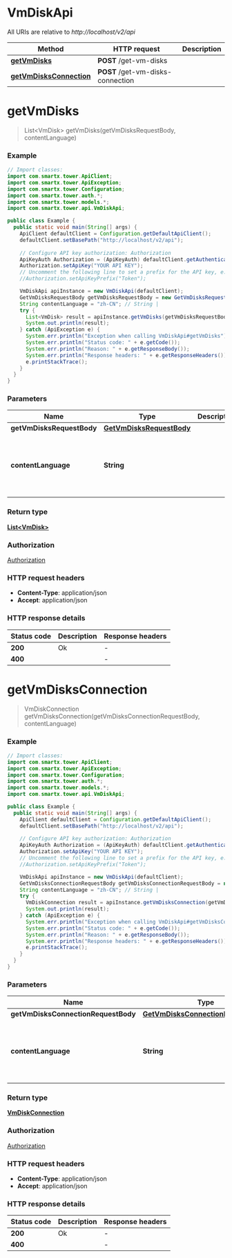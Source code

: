 # VmDiskApi

All URIs are relative to *http://localhost/v2/api*

Method | HTTP request | Description
------------- | ------------- | -------------
[**getVmDisks**](VmDiskApi.md#getVmDisks) | **POST** /get-vm-disks | 
[**getVmDisksConnection**](VmDiskApi.md#getVmDisksConnection) | **POST** /get-vm-disks-connection | 


<a name="getVmDisks"></a>
# **getVmDisks**
> List&lt;VmDisk&gt; getVmDisks(getVmDisksRequestBody, contentLanguage)



### Example
```java
// Import classes:
import com.smartx.tower.ApiClient;
import com.smartx.tower.ApiException;
import com.smartx.tower.Configuration;
import com.smartx.tower.auth.*;
import com.smartx.tower.models.*;
import com.smartx.tower.api.VmDiskApi;

public class Example {
  public static void main(String[] args) {
    ApiClient defaultClient = Configuration.getDefaultApiClient();
    defaultClient.setBasePath("http://localhost/v2/api");
    
    // Configure API key authorization: Authorization
    ApiKeyAuth Authorization = (ApiKeyAuth) defaultClient.getAuthentication("Authorization");
    Authorization.setApiKey("YOUR API KEY");
    // Uncomment the following line to set a prefix for the API key, e.g. "Token" (defaults to null)
    //Authorization.setApiKeyPrefix("Token");

    VmDiskApi apiInstance = new VmDiskApi(defaultClient);
    GetVmDisksRequestBody getVmDisksRequestBody = new GetVmDisksRequestBody(); // GetVmDisksRequestBody | 
    String contentLanguage = "zh-CN"; // String | 
    try {
      List<VmDisk> result = apiInstance.getVmDisks(getVmDisksRequestBody, contentLanguage);
      System.out.println(result);
    } catch (ApiException e) {
      System.err.println("Exception when calling VmDiskApi#getVmDisks");
      System.err.println("Status code: " + e.getCode());
      System.err.println("Reason: " + e.getResponseBody());
      System.err.println("Response headers: " + e.getResponseHeaders());
      e.printStackTrace();
    }
  }
}
```

### Parameters

Name | Type | Description  | Notes
------------- | ------------- | ------------- | -------------
 **getVmDisksRequestBody** | [**GetVmDisksRequestBody**](GetVmDisksRequestBody.md)|  |
 **contentLanguage** | **String**|  | [optional] [default to en-US] [enum: zh-CN, en-US]

### Return type

[**List&lt;VmDisk&gt;**](VmDisk.md)

### Authorization

[Authorization](../README.md#Authorization)

### HTTP request headers

 - **Content-Type**: application/json
 - **Accept**: application/json

### HTTP response details
| Status code | Description | Response headers |
|-------------|-------------|------------------|
**200** | Ok |  -  |
**400** |  |  -  |

<a name="getVmDisksConnection"></a>
# **getVmDisksConnection**
> VmDiskConnection getVmDisksConnection(getVmDisksConnectionRequestBody, contentLanguage)



### Example
```java
// Import classes:
import com.smartx.tower.ApiClient;
import com.smartx.tower.ApiException;
import com.smartx.tower.Configuration;
import com.smartx.tower.auth.*;
import com.smartx.tower.models.*;
import com.smartx.tower.api.VmDiskApi;

public class Example {
  public static void main(String[] args) {
    ApiClient defaultClient = Configuration.getDefaultApiClient();
    defaultClient.setBasePath("http://localhost/v2/api");
    
    // Configure API key authorization: Authorization
    ApiKeyAuth Authorization = (ApiKeyAuth) defaultClient.getAuthentication("Authorization");
    Authorization.setApiKey("YOUR API KEY");
    // Uncomment the following line to set a prefix for the API key, e.g. "Token" (defaults to null)
    //Authorization.setApiKeyPrefix("Token");

    VmDiskApi apiInstance = new VmDiskApi(defaultClient);
    GetVmDisksConnectionRequestBody getVmDisksConnectionRequestBody = new GetVmDisksConnectionRequestBody(); // GetVmDisksConnectionRequestBody | 
    String contentLanguage = "zh-CN"; // String | 
    try {
      VmDiskConnection result = apiInstance.getVmDisksConnection(getVmDisksConnectionRequestBody, contentLanguage);
      System.out.println(result);
    } catch (ApiException e) {
      System.err.println("Exception when calling VmDiskApi#getVmDisksConnection");
      System.err.println("Status code: " + e.getCode());
      System.err.println("Reason: " + e.getResponseBody());
      System.err.println("Response headers: " + e.getResponseHeaders());
      e.printStackTrace();
    }
  }
}
```

### Parameters

Name | Type | Description  | Notes
------------- | ------------- | ------------- | -------------
 **getVmDisksConnectionRequestBody** | [**GetVmDisksConnectionRequestBody**](GetVmDisksConnectionRequestBody.md)|  |
 **contentLanguage** | **String**|  | [optional] [default to en-US] [enum: zh-CN, en-US]

### Return type

[**VmDiskConnection**](VmDiskConnection.md)

### Authorization

[Authorization](../README.md#Authorization)

### HTTP request headers

 - **Content-Type**: application/json
 - **Accept**: application/json

### HTTP response details
| Status code | Description | Response headers |
|-------------|-------------|------------------|
**200** | Ok |  -  |
**400** |  |  -  |

